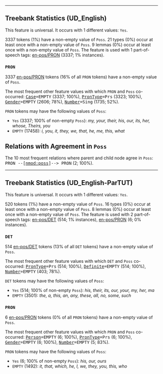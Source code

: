 

--------------------------------------------------------------------------------

## Treebank Statistics (UD_English)

This feature is universal.
It occurs with 1 different values: `Yes`.

3337 tokens (1%) have a non-empty value of `Poss`.
21 types (0%) occur at least once with a non-empty value of `Poss`.
9 lemmas (0%) occur at least once with a non-empty value of `Poss`.
The feature is used with 1 part-of-speech tags: [en-pos/PRON]() (3337; 1% instances).

### `PRON`

3337 [en-pos/PRON]() tokens (16% of all `PRON` tokens) have a non-empty value of `Poss`.

The most frequent other feature values with which `PRON` and `Poss` co-occurred: <tt><a href="Case.html">Case</a>=EMPTY</tt> (3337; 100%), <tt><a href="PronType.html">PronType</a>=Prs</tt> (3323; 100%), <tt><a href="Gender.html">Gender</a>=EMPTY</tt> (2606; 78%), <tt><a href="Number.html">Number</a>=Sing</tt> (1735; 52%).

`PRON` tokens may have the following values of `Poss`:

* `Yes` (3337; 100% of non-empty `Poss`): <em>my, your, their, his, our, its, her, whose, Theirs, you</em>
* `EMPTY` (17458): <em>i, you, it, they, we, that, he, me, this, what</em>

## Relations with Agreement in `Poss`

The 10 most frequent relations where parent and child node agree in `Poss`:
<tt>PRON --[<a href="../dep/nmod:poss.html">nmod:poss</a>]--> PRON</tt> (2; 100%).



--------------------------------------------------------------------------------

## Treebank Statistics (UD_English-ParTUT)

This feature is universal.
It occurs with 1 different values: `Yes`.

520 tokens (1%) have a non-empty value of `Poss`.
16 types (0%) occur at least once with a non-empty value of `Poss`.
8 lemmas (0%) occur at least once with a non-empty value of `Poss`.
The feature is used with 2 part-of-speech tags: [en-pos/DET]() (514; 1% instances), [en-pos/PRON]() (6; 0% instances).

### `DET`

514 [en-pos/DET]() tokens (13% of all `DET` tokens) have a non-empty value of `Poss`.

The most frequent other feature values with which `DET` and `Poss` co-occurred: <tt><a href="PronType.html">PronType</a>=Prs</tt> (514; 100%), <tt><a href="Definite.html">Definite</a>=EMPTY</tt> (514; 100%), <tt><a href="Number.html">Number</a>=EMPTY</tt> (403; 78%).

`DET` tokens may have the following values of `Poss`:

* `Yes` (514; 100% of non-empty `Poss`): <em>his, their, its, our, your, my, her, ma</em>
* `EMPTY` (3501): <em>the, a, this, an, any, these, all, no, some, such</em>

### `PRON`

6 [en-pos/PRON]() tokens (0% of all `PRON` tokens) have a non-empty value of `Poss`.

The most frequent other feature values with which `PRON` and `Poss` co-occurred: <tt><a href="Person.html">Person</a>=EMPTY</tt> (6; 100%), <tt><a href="PronType.html">PronType</a>=Prs</tt> (6; 100%), <tt><a href="Gender.html">Gender</a>=EMPTY</tt> (6; 100%), <tt><a href="Number.html">Number</a>=EMPTY</tt> (5; 83%).

`PRON` tokens may have the following values of `Poss`:

* `Yes` (6; 100% of non-empty `Poss`): <em>his, our, ours</em>
* `EMPTY` (1492): <em>it, that, which, he, I, we, they, you, this, who</em>

